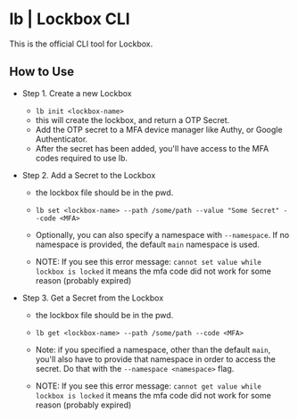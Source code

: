 # lb | Lockbox CLI

This is the official CLI tool for Lockbox.

## How to Use

- Step 1. Create a new Lockbox
    - `lb init <lockbox-name>`
    - this will create the lockbox,
      and return a OTP Secret.
    - Add the OTP secret to a MFA device
      manager like Authy, or Google Authenticator.
    - After the secret has been added, you'll
      have access to the MFA codes required to use lb.

- Step 2. Add a Secret to the Lockbox
    - the lockbox file should be in the pwd.
    - `lb set <lockbox-name> --path /some/path --value "Some Secret" --code <MFA>`
    - Optionally, you can also specify a namespace with `--namespace`.
      If no namespace is provided, the default `main` namespace is used.
    
    - NOTE: If you see this error message:
        `cannot set value while lockbox is locked`
      it means the mfa code did not work for some reason (probably expired)

- Step 3. Get a Secret from the Lockbox
    - the lockbox file should be in the pwd.
    - `lb get <lockbox-name> --path /some/path --code <MFA>`
    - Note: if you specified a namespace, other than the default `main`,
      you'll also have to provide that namespace in order to access the secret.
      Do that with the `--namespace <namespace>` flag.

    - NOTE: If you see this error message:
        `cannot get value while lockbox is locked`
      it means the mfa code did not work for some reason (probably expired)
